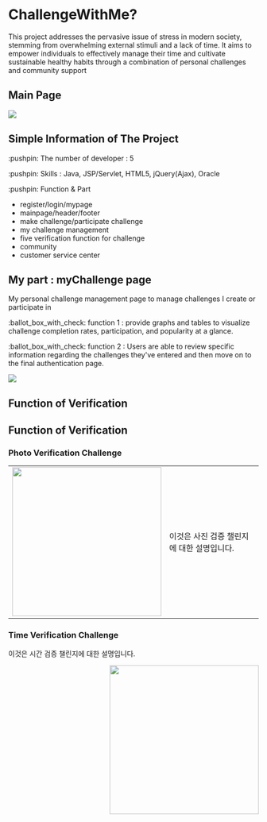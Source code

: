 <div class ="maina">
  <h1>ChallengeWithMe?</h1>
<p>
  This project addresses the pervasive issue of stress in modern society, stemming from overwhelming external stimuli and a lack of time. It aims to empower individuals to effectively manage their time and cultivate sustainable healthy habits through a combination of personal challenges and community support
</p>
<h2>Main Page</h2>
<p>
  <img src = "https://github.com/user-attachments/assets/3cb7bf46-4740-4d67-bcbe-51a895db4e57">
</p>
</div>
<div>
  <h2>Simple Information of The Project</h2>
    
<p>:pushpin: The number of developer : 5 </p>
<p>:pushpin: Skills : Java, JSP/Servlet, HTML5, jQuery(Ajax), Oracle</p>
<P>:pushpin: Function & Part 
  <ul>
    <li>register/login/mypage</li>
    <li>mainpage/header/footer</li>
    <li>make challenge/participate challenge</li>
    <li>my challenge management</li>
    <li>five verification function for challenge</li>
    <li>community</li>
    <li>customer service center</li>
  </ul>
</P>
</div>
<div class="mychallenge">
<h2>My part : myChallenge page</h2>
<p>My personal challenge management page to manage challenges I create or participate in</p>
  <p>:ballot_box_with_check: function 1 : provide graphs and tables to visualize challenge completion rates, participation, and popularity at a glance.</p>
  <p>:ballot_box_with_check: function 2 : Users are able to review specific information regarding the challenges they've entered and then move on to the final authentication page. </p>
 <img src="https://github.com/user-attachments/assets/bb9af9d2-05cb-410e-8b7c-2c418ff64b39">
</div>

<div class="mychalleng_function" >
  <h2>Function of Verification</h2>

## Function of Verification

### Photo Verification Challenge
<table border ="0">
  <tr>
    <td><img src="https://github.com/user-attachments/assets/251f9f66-fdcd-4813-a6b5-111cbd4b22f0" width="300"></td>
    <td>이것은 사진 검증 챌린지에 대한 설명입니다.</td>
  </tr>
</table>

### Time Verification Challenge
<div align="left">
  <p>이것은 시간 검증 챌린지에 대한 설명입니다.</p>
</div>
<div align="right">
  <img src="https://github.com/user-attachments/assets/a131bf0f-0b91-4fba-a6c5-109714b8088d" width="300">
</div>

</div>


